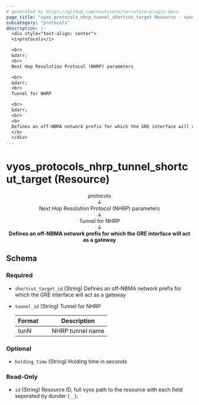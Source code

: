 ```yaml
---
# generated by https://github.com/hashicorp/terraform-plugin-docs
page_title: "vyos_protocols_nhrp_tunnel_shortcut_target Resource - vyos"
subcategory: "protocols"
description: |-
  <div style="text-align: center">
  <i>protocols</i>

  <br>
  &darr;
  <br>
  Next Hop Resolution Protocol (NHRP) parameters

  <br>
  &darr;
  <br>
  Tunnel for NHRP

  <br>
  &darr;
  <br>
  <b>
  Defines an off-NBMA network prefix for which the GRE interface will act as a gateway
  </b>
  </div>
---
```


# vyos_protocols_nhrp_tunnel_shortcut_target (Resource)

<div style="text-align: center">
<i>protocols</i>

<br>
&darr;
<br>
Next Hop Resolution Protocol (NHRP) parameters

<br>
&darr;
<br>
Tunnel for NHRP

<br>
&darr;
<br>
<b>
Defines an off-NBMA network prefix for which the GRE interface will act as a gateway
</b>
</div>



<!-- schema generated by tfplugindocs -->
## Schema

### Required

- `shortcut_target_id` (String) Defines an off-NBMA network prefix for which the GRE interface will act as a gateway
- `tunnel_id` (String) Tunnel for NHRP

    |  Format &emsp; | Description  |
    |----------|---------------|
    |  tunN  &emsp; |  NHRP tunnel name  |

### Optional

- `holding_time` (String) Holding time in seconds

### Read-Only

- `id` (String) Resource ID, full vyos path to the resource with each field seperated by dunder (`__`).
